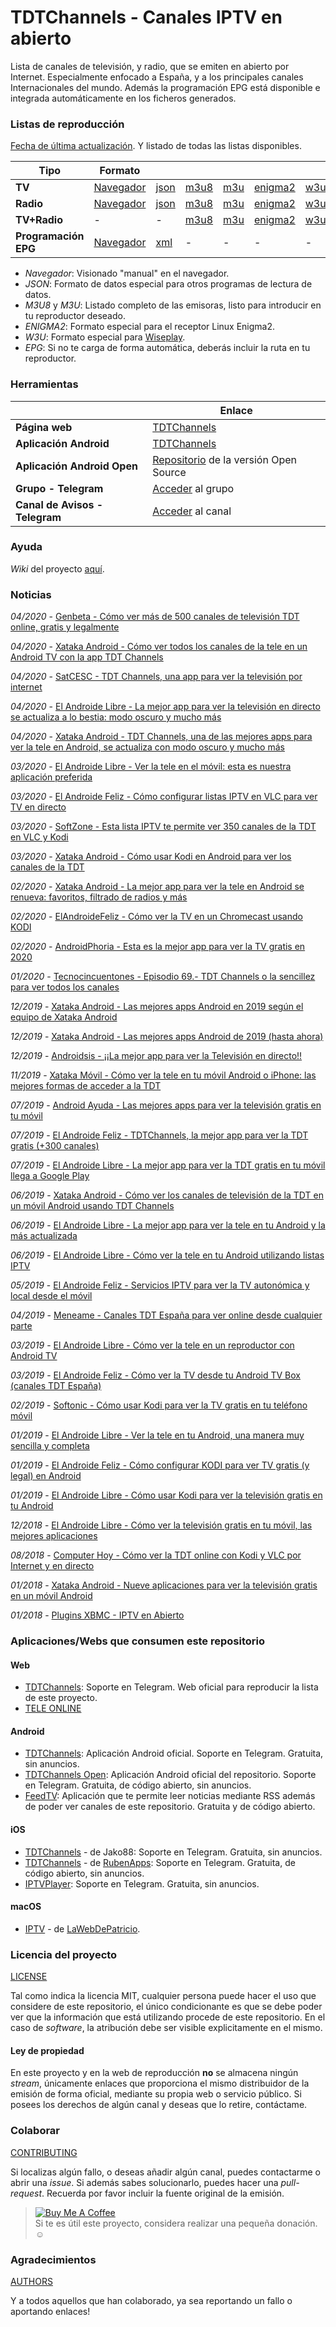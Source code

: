 # TDTChannels - Canales IPTV en abierto
Lista de canales de televisión, y radio, que se emiten en abierto por Internet. Especialmente enfocado a España, y a los principales canales Internacionales del mundo. Además la programación EPG está disponible e integrada automáticamente en los ficheros generados.

### Listas de reproducción
[Fecha de última actualización](https://www.tdtchannels.com/lists/). Y listado de todas las listas disponibles.

| Tipo | Formato | | | | | |
| -	| - | -	| -	| -	| -	| -	|
| **TV** | [Navegador](https://github.com/LaQuay/TDTChannels/blob/master/TELEVISION.md) | [json](https://www.tdtchannels.com/lists/channels.json) | [m3u8](https://www.tdtchannels.com/lists/channels.m3u8) | [m3u](https://www.tdtchannels.com/lists/channels.m3u) | [enigma2](https://www.tdtchannels.com/lists/userbouquet.tdtchannels.tv) | [w3u](https://www.tdtchannels.com/lists/channels.w3u) |
| **Radio** | [Navegador](https://github.com/LaQuay/TDTChannels/blob/master/RADIO.md) | [json](https://www.tdtchannels.com/lists/radio_channels.json) | [m3u8](https://www.tdtchannels.com/lists/radio_channels.m3u8) | [m3u](https://www.tdtchannels.com/lists/radio_channels.m3u) | [enigma2](https://www.tdtchannels.com/lists/userbouquet.tdtchannels_radio.tv) | [w3u](https://www.tdtchannels.com/lists/radio_channels.w3u) |
| **TV+Radio** | - | - | [m3u8](https://www.tdtchannels.com/lists/combo_channels.m3u8) | [m3u](https://www.tdtchannels.com/lists/combo_channels.m3u) | [enigma2](https://www.tdtchannels.com/lists/userbouquet.tdtchannels_combo.tv) | [w3u](https://www.tdtchannels.com/lists/combo_channels.w3u) |
| **Programación EPG** | [Navegador](https://github.com/HelmerLuzo/TDTChannels_EPG) | [xml](https://www.tdtchannels.com/epg/TV.xml) | - | - | - | - |

- *Navegador*: Visionado "manual" en el navegador.
- *JSON*: Formato de datos especial para otros programas de lectura de datos.
- *M3U8* y *M3U*: Listado completo de las emisoras, listo para introducir en tu reproductor deseado.
- *ENIGMA2*: Formato especial para el receptor Linux Enigma2.
- *W3U*: Formato especial para [Wiseplay](https://play.google.com/store/apps/details?id=com.wiseplay).
- *EPG*: Si no te carga de forma automática, deberás incluir la ruta en tu reproductor. 

### Herramientas
| | Enlace |
| -	| -	|
| **Página web** | [TDTChannels](https://www.tdtchannels.com/) |
| **Aplicación Android** | [TDTChannels](https://www.tdtchannels.com/android) |
| **Aplicación Android Open** | [Repositorio](https://github.com/LaQuay/TDTChannels-APP) de la versión Open Source |
| **Grupo - Telegram** | [Acceder](https://t.me/tdtchannels) al grupo |
| **Canal de Avisos - Telegram** | [Acceder](https://t.me/tdtchannels_avisos) al canal |

### Ayuda
_Wiki_ del proyecto [aquí](https://github.com/LaQuay/TDTChannels/wiki).

### Noticias
*04/2020* - [Genbeta - Cómo ver más de 500 canales de televisión TDT online, gratis y legalmente](https://www.genbeta.com/multimedia/como-ver-500-canales-television-tdt-online-gratis-legalmente)

*04/2020* - [Xataka Android - Cómo ver todos los canales de la tele en un Android TV con la app TDT Channels](https://www.xatakandroid.com/aplicaciones-android/como-ver-todos-canales-tele-android-tv-app-tdt-channels)

*04/2020* - [SatCESC - TDT Channels, una app para ver la televisión por internet](https://satcesc.com/2020/04/15/tdt-channels-una-app-para-ver-la-television-por-internet/)

*04/2020* - [El Androide Libre - La mejor app para ver la televisión en directo se actualiza a lo bestia: modo oscuro y mucho más](https://elandroidelibre.elespanol.com/2020/04/tdtchannels-modo-oscuro.html)

*04/2020* - [Xataka Android - TDT Channels, una de las mejores apps para ver la tele en Android, se actualiza con modo oscuro y mucho más](https://www.xatakandroid.com/aplicaciones-android/mejor-app-para-ver-tele-android-se-actualiza-modo-oscuro-interfaz-mejorada-nuevo-reproductor-radio)

*03/2020* - [El Androide Libre - Ver la tele en el móvil: esta es nuestra aplicación preferida](https://elandroidelibre.elespanol.com/2020/03/ver-la-tele-en-el-movil-esta-es-nuestra-aplicacion-preferida.html)

*03/2020* - [El Androide Feliz - Cómo configurar listas IPTV en VLC para ver TV en directo](https://elandroidefeliz.com/como-configurar-listas-iptv-en-vlc/)

*03/2020* - [SoftZone - Esta lista IPTV te permite ver 350 canales de la TDT en VLC y Kodi](https://www.softzone.es/programas/multimedia/ver-tdt-online-vlc-kodi/)

*03/2020* - [Xataka Android - Cómo usar Kodi en Android para ver los canales de la TDT](https://www.xatakandroid.com/aplicaciones-android/como-usar-kodi-android-para-ver-canales-tdt)

*02/2020* - [Xataka Android - La mejor app para ver la tele en Android se renueva: favoritos, filtrado de radios y más](https://www.xatakandroid.com/aplicaciones-android/mejor-app-para-ver-tele-android-se-renueva-favoritos-filtrado-radios)

*02/2020* - [ElAndroideFeliz - Cómo ver la TV en un Chromecast usando KODI](https://elandroidefeliz.com/como-ver-la-tv-en-un-chromecast-usando-kodi/)

*02/2020* - [AndroidPhoria - Esta es la mejor app para ver la TV gratis en 2020](https://androidphoria.com/aplicaciones/mejor-app-ver-tv-gratis-2020)

*01/2020* - [Tecnocincuentones - Episodio 69.- TDT Channels o la sencillez para ver todos los canales](https://www.ivoox.com/episodio-69-tdt-channels-o-sencillez-para-audios-mp3_rf_46098498_1.html)

*12/2019* - [Xataka Android - Las mejores apps Android en 2019 según el equipo de Xataka Android](https://www.xatakandroid.com/aplicaciones-android/mejores-apps-android-2019-equipo-xataka-android)

*12/2019* - [Xataka Android - Las mejores apps Android de 2019 (hasta ahora)](https://www.xatakandroid.com/aplicaciones-android/mejores-apps-android-2019-ahora)

*12/2019* - [Androidsis - ¡¡La mejor app para ver la Televisión en directo!!](https://youtu.be/PV3N39rfkjE)

*11/2019* - [Xataka Móvil - Cómo ver la tele en tu móvil Android o iPhone: las mejores formas de acceder a la TDT](https://www.xatakamovil.com/aplicaciones/como-ver-tele-tu-movil-android-iphone-mejores-formas-acceder-a-tdt)

*07/2019* - [Android Ayuda - Las mejores apps para ver la televisión gratis en tu móvil](https://androidayuda.com/aplicaciones/listas/ver-television-gratis/)

*07/2019* - [El Androide Feliz - TDTChannels, la mejor app para ver la TDT gratis (+300 canales)](https://elandroidefeliz.com/tdtchannels-la-mejor-app-para-ver-la-tdt-gratis-en-android/)

*07/2019* - [El Androide Libre - La mejor app para ver la TDT gratis en tu móvil llega a Google Play](https://elandroidelibre.elespanol.com/2019/07/la-mejor-app-para-ver-la-tdt-gratis-en-tu-movil-llega-a-google-play.html)

*06/2019* - [Xataka Android - Cómo ver los canales de televisión de la TDT en un móvil Android usando TDT Channels](https://www.xatakandroid.com/aplicaciones-android/como-ver-canales-television-tdt-movil-usando-tdt-channels)

*06/2019* - [El Androide Libre - La mejor app para ver la tele en tu Android y la más actualizada](https://elandroidelibre.elespanol.com/2019/06/mejor-app-ver-tele-android-mas-actualizada-apk.html)

*06/2019* - [El Androide Libre - Cómo ver la tele en tu Android utilizando listas IPTV](https://elandroidelibre.elespanol.com/2019/06/como-ver-tele-android-listas-iptv.html)

*05/2019* - [El Androide Feliz - Servicios IPTV para ver la TV autonómica y local desde el móvil](https://elandroidefeliz.com/lista-servicios-iptv-para-ver-tv-autonomica-local-espanola/)

*04/2019* - [Meneame - Canales TDT España para ver online desde cualquier parte](https://www.meneame.net/story/canales-tdt-espana-ver-online-desde-cualquier-parte-formato-m3u8)

*03/2019* - [El Androide Libre - Cómo ver la tele en un reproductor con Android TV](https://elandroidelibre.elespanol.com/2019/03/como-ver-tele-reproductor-television-android-tv.html)

*03/2019* - [El Androide Feliz - Cómo ver la TV desde tu Android TV Box (canales TDT España)](https://elandroidefeliz.com/como-ver-la-tv-desde-tu-android-tv-box-canales-tdt-espana/)

*02/2019* - [Softonic - Cómo usar Kodi para ver la TV gratis en tu teléfono móvil](https://www.softonic.com/articulos/usar-kodi-ver-tv-gratis-telefono-movil)

*01/2019* - [El Androide Libre - Ver la tele en tu Android, una manera muy sencilla y completa](https://elandroidelibre.elespanol.com/2019/01/ver-tele-android-manera-sencilla-completa.html)

*01/2019* - [El Androide Feliz - Cómo configurar KODI para ver TV gratis (y legal) en Android](https://elandroidefeliz.com/configurar-kodi-para-ver-tv-gratis/)

*01/2019* - [El Androide Libre - Cómo usar Kodi para ver la televisión gratis en tu Android](https://elandroidelibre.elespanol.com/2019/01/como-usar-kodi-ver-television-gratis-android.html)

*12/2018* - [El Androide Libre - Cómo ver la televisión gratis en tu móvil, las mejores aplicaciones](https://elandroidelibre.elespanol.com/2018/12/como-ver-television-gratis-movil-mejores-aplicaciones.html)

*08/2018* - [Computer Hoy - Cómo ver la TDT online con Kodi y VLC por Internet y en directo](https://computerhoy.com/tutoriales/tecnologia/como-ver-tdt-online-kodi-vlc-internet-directo-291513)

*01/2018* - [Xataka Android - Nueve aplicaciones para ver la televisión gratis en un móvil Android](https://www.xatakandroid.com/aplicaciones-android/nueve-aplicaciones-para-ver-la-television-gratis-en-un-movil-android)

*01/2018* - [Plugins XBMC - IPTV en Abierto](https://www.pluginsxbmc.com/2018/01/canales-iptv-en-abierto.html)

### Aplicaciones/Webs que consumen este repositorio
#### Web
- [TDTChannels](https://www.tdtchannels.com/): Soporte en Telegram. Web oficial para reproducir la lista de este proyecto.
- [TELE ONLINE](http://teleonline.org/)

#### Android
- [TDTChannels](https://www.tdtchannels.com): Aplicación Android oficial. Soporte en Telegram. Gratuita, sin anuncios.
- [TDTChannels Open](https://github.com/LaQuay/TDTChannels-APP): Aplicación Android oficial del repositorio. Soporte en Telegram. Gratuita, de código abierto, sin anuncios.
- [FeedTV](https://github.com/juanro49/FeedTV): Aplicación que te permite leer noticias mediante RSS además de poder ver canales de este repositorio. Gratuita y de código abierto.

#### iOS
- [TDTChannels](https://testflight.apple.com/join/rvIHQRLj) - de Jako88: Soporte en Telegram. Gratuita, sin anuncios.
- [TDTChannels](https://github.com/Rubenfer/TDTChannels) - de [RubenApps](https://ruben.app/): Soporte en Telegram. Gratuita, de código abierto, sin anuncios. 
- [IPTVPlayer](https://telegra.ph/Configuraci%C3%B3n-de-IPTVPlayer-con-canales-TDT-02-17): Soporte en Telegram. Gratuita, sin anuncios.

#### macOS
- [IPTV](https://github.com/Patriciooo/IPTV-MacOS-grupos-TDTChannels) - de [LaWebDePatricio](https://www.lawebdepatricio.es/Home/Apps).

### Licencia del proyecto
[LICENSE](https://github.com/LaQuay/TDTChannels/blob/master/LICENSE) 

Tal como indica la licencia MIT, cualquier persona puede hacer el uso que considere de este repositorio, el único condicionante es que se debe poder ver que la información que está utilizando procede de este repositorio. En el caso de _software_, la atribución debe ser visible explicitamente en el mismo.

#### Ley de propiedad
En este proyecto y en la web de reproducción **no** se almacena ningún *stream*, únicamente enlaces que proporciona el mismo distribuidor de la emisión de forma oficial, mediante su propia web o servicio público. Si posees los derechos de algún canal y deseas que lo retire, contáctame.

### Colaborar
[CONTRIBUTING](https://github.com/LaQuay/TDTChannels/blob/master/CONTRIBUTING.md)

Si localizas algún fallo, o deseas añadir algún canal, puedes contactarme o abrir una *issue*. Si además sabes solucionarlo, puedes hacer una *pull-request*. Recuerda por favor incluir la fuente original de la emisión.

> <a href="https://www.buymeacoffee.com/mLaQuay"><img src="https://www.buymeacoffee.com/assets/img/custom_images/orange_img.png" alt="Buy Me A Coffee" style="height: auto !important;width: auto !important;" ></a>   
> Si te es útil este proyecto, considera realizar una pequeña donación. :relaxed:

### Agradecimientos
[AUTHORS](https://github.com/LaQuay/TDTChannels/blob/master/AUTHORS.md)

Y a todos aquellos que han colaborado, ya sea reportando un fallo o aportando enlaces!
